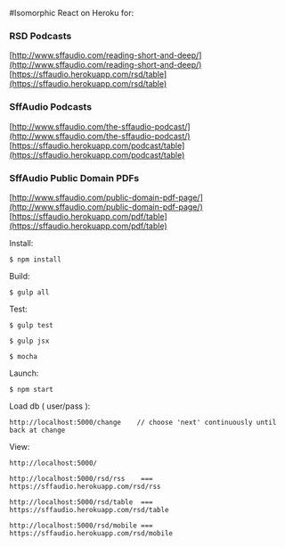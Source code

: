 
#Isomorphic React on Heroku for:   
### RSD Podcasts
[http://www.sffaudio.com/reading-short-and-deep/](http://www.sffaudio.com/reading-short-and-deep/)  
[https://sffaudio.herokuapp.com/rsd/table](https://sffaudio.herokuapp.com/rsd/table)
     
### SffAudio Podcasts
[http://www.sffaudio.com/the-sffaudio-podcast/](http://www.sffaudio.com/the-sffaudio-podcast/)
[https://sffaudio.herokuapp.com/podcast/table](https://sffaudio.herokuapp.com/podcast/table)

### SffAudio Public Domain PDFs
[http://www.sffaudio.com/public-domain-pdf-page/](http://www.sffaudio.com/public-domain-pdf-page/)
[https://sffaudio.herokuapp.com/pdf/table](https://sffaudio.herokuapp.com/pdf/table)
    
Install:

    $ npm install

Build:

    $ gulp all

Test:

    $ gulp test

    $ gulp jsx

    $ mocha

Launch:

    $ npm start

Load db ( user/pass ):

    http://localhost:5000/change    // choose 'next' continuously until back at change

View:

    http://localhost:5000/

    http://localhost:5000/rsd/rss    === https://sffaudio.herokuapp.com/rsd/rss

    http://localhost:5000/rsd/table  === https://sffaudio.herokuapp.com/rsd/table

    http://localhost:5000/rsd/mobile === https://sffaudio.herokuapp.com/rsd/mobile

